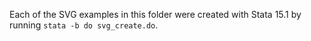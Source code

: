 Each of the SVG examples in this folder were created with Stata 15.1 by running `stata -b do svg_create.do`.
